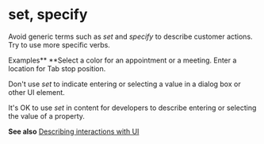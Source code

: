 # set, specify

Avoid generic terms such as *set* and *specify* to describe customer actions. Try to use more specific verbs.

Examples**
**Select a color for an appointment or a meeting.
Enter a location for Tab stop position.

Don't use *set* to indicate entering or selecting a value in a dialog box or other UI element.

It's OK to use *set* in content for developers to describe entering or selecting the value of a property.

**See also** [Describing interactions with UI](/style-guide/procedures-instructions/describing-interactions-with-ui)
